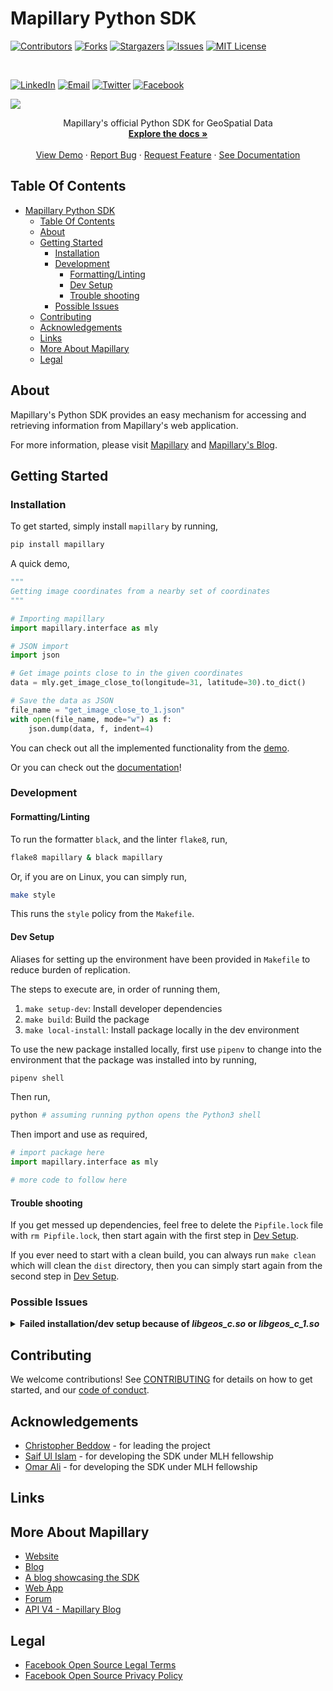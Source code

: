 # Mapillary Python SDK

[![Contributors][contributors-shield]][contributors-url]
[![Forks][forks-shield]][forks-url]
[![Stargazers][stars-shield]][stars-url]
[![Issues][issues-shield]][issues-url]
[![MIT License][license-shield]][license-url]

<br />

[![LinkedIn][linkedin-shield]][linkedin-url]
[![Email][email-shield]][email-url]
[![Twitter][twitter-shield]][twitter-url]
[![Facebook][facebook-shield]][facebook-url]

[![](./assets/img/logo/PNG/MapillaryPythonSDK-Logo.png)](https://github.com/mapillary/mapillary-python-sdk/)

<!-- PROJECT LOGO -->
<div>
<p align="center">
    Mapillary's official Python SDK for GeoSpatial Data
    <br />
    <a href="https://mapillary.github.io/mapillary-python-sdk/"><strong>Explore the docs »</strong></a>
    <br />
    <br />
    <a href="https://colab.research.google.com/drive/1BPWMP5k7QhXFB6nlWckHC1r54vIR0v2L?usp=sharing">View Demo</a>
    ·
    <a href="https://github.com/mapillary/mapillary-python-sdk/issues/new?assignees=&labels=bug&template=bug_report.md&title=Bug+Report">Report Bug</a>
    ·
    <a href="https://github.com/mapillary/mapillary-python-sdk/issues/new?assignees=&labels=feature&template=feature_request.md&title=Feature">Request Feature</a>
    ·
    <a href="https://mapillary.github.io/mapillary-python-sdk/">See Documentation</a>
</p>
</div>

<!-- TABLE OF CONTENTS -->
## Table Of Contents

- [Mapillary Python SDK](#mapillary-python-sdk)
  - [Table Of Contents](#table-of-contents)
  - [About](#about)
  - [Getting Started](#getting-started)
    - [Installation](#installation)
    - [Development](#development)
      - [Formatting/Linting](#formattinglinting)
      - [Dev Setup](#dev-setup)
      - [Trouble shooting](#trouble-shooting)
    - [Possible Issues](#possible-issues)
  - [Contributing](#contributing)
  - [Acknowledgements](#acknowledgements)
  - [Links](#links)
  - [More About Mapillary](#more-about-mapillary)
  - [Legal](#legal)

## About

Mapillary's Python SDK provides an easy mechanism for accessing and retrieving information from Mapillary's web application.

For more information, please visit [Mapillary](https://www.mapillary.com) and [Mapillary's Blog](https://blog.mapillary.com).

## Getting Started

### Installation

To get started, simply install `mapillary` by running,

```bash
pip install mapillary
```

A quick demo,

```python
"""
Getting image coordinates from a nearby set of coordinates
"""

# Importing mapillary
import mapillary.interface as mly

# JSON import
import json

# Get image points close to in the given coordinates
data = mly.get_image_close_to(longitude=31, latitude=30).to_dict()

# Save the data as JSON
file_name = "get_image_close_to_1.json"
with open(file_name, mode="w") as f:
    json.dump(data, f, indent=4)
```

You can check out all the implemented functionality from the [demo](https://colab.research.google.com/drive/1BPWMP5k7QhXFB6nlWckHC1r54vIR0v2L?usp=sharing).

Or you can check out the [documentation](https://mapillary.github.io/mapillary-python-sdk/)!

### Development

#### Formatting/Linting

To run the formatter `black`, and the linter `flake8`, run,

```bash
flake8 mapillary & black mapillary
```

Or, if you are on Linux, you can simply run,

```bash
make style
```

This runs the `style` policy from the `Makefile`.

#### Dev Setup

Aliases for setting up the environment have been provided in `Makefile` to reduce burden of replication.

The steps to execute are, in order of running them,

1. `make setup-dev`: Install developer dependencies
2. `make build`: Build the package
3. `make local-install`: Install package locally in the dev environment

To use the new package installed locally, first use `pipenv` to change into the environment that the package was installed into by running,

```bash
pipenv shell
```

Then run,

```bash
python # assuming running python opens the Python3 shell
```

Then import and use as required,

```python
# import package here
import mapillary.interface as mly

# more code to follow here
```

#### Trouble shooting

If you get messed up dependencies, feel free to delete the `Pipfile.lock` file with `rm Pipfile.lock`, then start again with the first step in [Dev Setup](#dev-setup).

If you ever need to start with a clean build, you can always run `make clean` which will clean the `dist` directory, then you can simply start again from the second step in [Dev Setup](#dev-setup).

### Possible Issues

<details>
<summary><b>Failed installation/dev setup because of <i>libgeos_c.so</i> or <i>libgeos_c_1.so</i></b></summary>
<br>
With UNIX based systems, you would to install the `geos` package with you package manager.

In debian systems, `sudo apt install geos`.
In arch based systems, `sudo pacman -S geos`.
</details>

## Contributing

We welcome contributions! See [CONTRIBUTING](CONTRIBUTING.md) for details on how to get started, and
our [code of conduct](CODE_OF_CONDUCT.md).

## Acknowledgements

- [Christopher Beddow](https://github.com/cbeddow) - for leading the project
- [Saif Ul Islam](https://github.com/rubix982)  - for developing the SDK under MLH fellowship
- [Omar Ali](https://github.com/OmarMuhammedAli) - for developing the SDK under MLH fellowship

## Links

## More About Mapillary

- [Website](https://www.mapillary.com)
- [Blog](https://blog.mapillary.com)
- [A blog showcasing the SDK](https://blog.mapillary.com/update/2021/12/03/mapillary-python-sdk.html)
- [Web App](https://www.mapillary.com/app)
- [Forum](https://forum.mapillary.com)
- [API V4 - Mapillary Blog](https://blog.mapillary.com/update/2021/06/23/getting-started-with-the-new-mapillary-api-v4.html)

## Legal

- [Facebook Open Source Legal Terms](https://opensource.fb.com/legal/terms/)
- [Facebook Open Source Privacy Policy](https://opensource.fb.com/legal/privacy/)

<!-- MARKDOWN LINKS & IMAGES -->
<!-- https://www.markdownguide.org/basic-syntax/#reference-style-links -->

<!-- Shields -->

[contributors-shield]: https://img.shields.io/github/contributors/mapillary/mapillary-python-sdk.svg?style=for-the-badge

[forks-shield]: https://img.shields.io/github/forks/mapillary/mapillary-python-sdk.svg?style=for-the-badge

[stars-shield]: https://img.shields.io/github/stars/mapillary/mapillary-python-sdk.svg?style=for-the-badge

[issues-shield]: https://img.shields.io/github/issues/mapillary/mapillary-python-sdk.svg?style=for-the-badge

[license-shield]: https://img.shields.io/github/license/mapillary/mapillary-python-sdk.svg?style=for-the-badge

[linkedin-shield]: https://img.shields.io/badge/LinkedIn-0A66C2.svg?style=for-the-badge&logo=linkedin&logoColor=white

[email-shield]: https://img.shields.io/badge/gmail-EA4335?style=for-the-badge&logo=gmail&logoColor=white

[twitter-shield]: https://img.shields.io/badge/twitter-1DA1F2?style=for-the-badge&logo=twitter&logoColor=white

[facebook-shield]: https://img.shields.io/badge/facebook-1877F2?style=for-the-badge&logo=facebook&logoColor=white

<!-- URLs -->

[contributors-url]: https://github.com/mapillary/mapillary-python-sdk/graphs/contributors

[forks-url]: https://github.com/mapillary/mapillary-python-sdk/network/members

[stars-url]: https://github.com/mapillary/mapillary-python-sdk/stargazers

[issues-url]: https://github.com/mapillary/mapillary-python-sdk/issues

[license-url]: https://github.com/mapillary/mapillary-python-sdk/blob/master/LICENSE.txt

[linkedin-url]: https://www.linkedin.com/company/mapillary/

[email-url]: mailto:support@mapillary.zendesk.com

[twitter-url]: https://twitter.com/mapillary

[facebook-url]: https://www.facebook.com/mapillary/

[website-url]: https://www.mapillary.com

[blogs-url]: https://blog.mapillary.com

[application-url]: https://www.mapillary.com/app

[forum-url]: https://forum.mapillary.com
